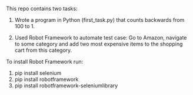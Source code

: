 This repo contains two tasks:

1. Wrote a program in Python (first_task.py) that counts backwards from 100 to 1.

2. Used Robot Framework to automate test case: Go to Amazon, navigate to some category and add two most expensive items to the shopping cart from this category.

To install Robot Framework run:

1) pip install selenium
2) pip install robotframework
3) pip install robotframework-seleniumlibrary

